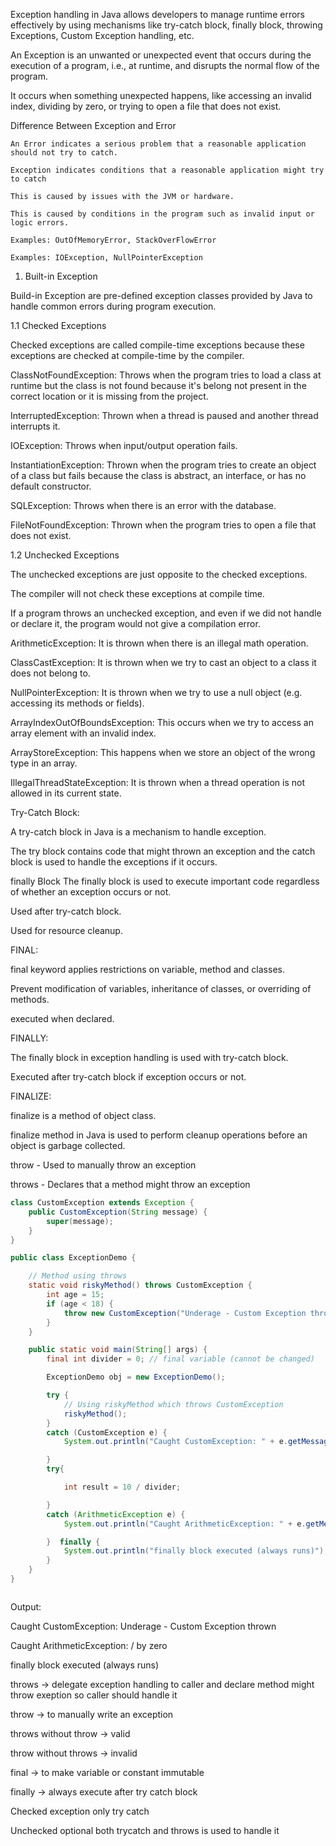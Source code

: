 
Exception handling in Java allows developers to manage runtime errors effectively by using mechanisms like
try-catch block, finally block, throwing Exceptions, Custom Exception handling, etc.  

An Exception is an unwanted or unexpected event that occurs during the execution of a program, i.e., at runtime, and disrupts the normal flow of the program.

It occurs when something unexpected happens, like accessing an invalid index, dividing by zero, or trying to open a file that does not exist.


Difference Between Exception and Error

    An Error indicates a serious problem that a reasonable application should not try to catch.
    
    Exception indicates conditions that a reasonable application might try to catch
    
    This is caused by issues with the JVM or hardware.
    
    This is caused by conditions in the program such as invalid input or logic errors.
    
    Examples: OutOfMemoryError, StackOverFlowError
    
    Examples: IOException, NullPointerException


1. Built-in Exception

Build-in Exception are pre-defined exception classes provided by Java to handle common errors during program execution.

  1.1 Checked Exceptions
  
  Checked exceptions are called compile-time exceptions because these exceptions are checked at compile-time by the compiler.
  
  ClassNotFoundException: Throws when the program tries to load a class at runtime but the class is not found because it's belong not present in the correct location or it is missing from the project.
  
  InterruptedException: Thrown when a thread is paused and another thread interrupts it.
  
  IOException: Throws when input/output operation fails.
  
  InstantiationException: Thrown when the program tries to create an object of a class but fails because the class is abstract, an interface, or has no default constructor.
  
  SQLException: Throws when there is an error with the database.
  
  FileNotFoundException: Thrown when the program tries to open a file that does not exist.

  1.2 Unchecked Exceptions
  
  The unchecked exceptions are just opposite to the checked exceptions. 
  
  The compiler will not check these exceptions at compile time. 
  
  If a program throws an unchecked exception, and even if we did not handle or declare it, the program would not give a compilation error. 
  
  ArithmeticException: It is thrown when there is an illegal math operation.
  
  ClassCastException: It is thrown when we try to cast an object to a class it does not belong to.
  
  NullPointerException: It is thrown when we try to use a null object (e.g. accessing its methods or fields).
  
  ArrayIndexOutOfBoundsException: This occurs when we try to access an array element with an invalid index.
  
  ArrayStoreException: This happens when we store an object of the wrong type in an array.
  
  IllegalThreadStateException: It is thrown when a thread operation is not allowed in its current state.
  

Try-Catch Block:

A try-catch block in Java is a mechanism to handle exception. 

The try block contains code that might thrown an exception and the catch block is used to handle the exceptions if it occurs.

finally Block
The finally block is used to execute important code regardless of whether an exception occurs or not.

Used after try-catch block.

Used for resource cleanup.


FINAL:

final keyword applies restrictions on variable, method and classes.

Prevent modification of variables, inheritance of classes, or overriding of methods.

executed when declared.

FINALLY:

The finally block in exception handling is used with try-catch block.

Executed after try-catch block if exception occurs or not.

FINALIZE:

finalize is a method of object class.

finalize method in Java is used to perform cleanup operations before an object is garbage collected.

throw -	Used to manually throw an exception

throws -	Declares that a method might throw an exception


```java
class CustomException extends Exception {
    public CustomException(String message) {
        super(message);
    }
}

public class ExceptionDemo {

    // Method using throws
    static void riskyMethod() throws CustomException {
        int age = 15;
        if (age < 18) {
            throw new CustomException("Underage - Custom Exception thrown");
        }
    }

    public static void main(String[] args) {
        final int divider = 0; // final variable (cannot be changed)

        ExceptionDemo obj = new ExceptionDemo();

        try {
            // Using riskyMethod which throws CustomException
            riskyMethod();
        } 
        catch (CustomException e) {
            System.out.println("Caught CustomException: " + e.getMessage());

        }
        try{

            int result = 10 / divider; 

        }
        catch (ArithmeticException e) {
            System.out.println("Caught ArithmeticException: " + e.getMessage());

        }  finally {
            System.out.println("finally block executed (always runs)");
        }
    }
}



```

Output:

Caught CustomException: Underage - Custom Exception thrown

Caught ArithmeticException: / by zero

finally block executed (always runs)


throws -> delegate exception handling to caller and declare method might throw exeption so caller should handle it

throw -> to manually write an exception

throws without throw -> valid

throw without throws -> invalid

final -> to make variable or constant immutable

finally -> always execute after try catch block


Checked exception only try catch

Unchecked optional both trycatch and throws is used to handle it
